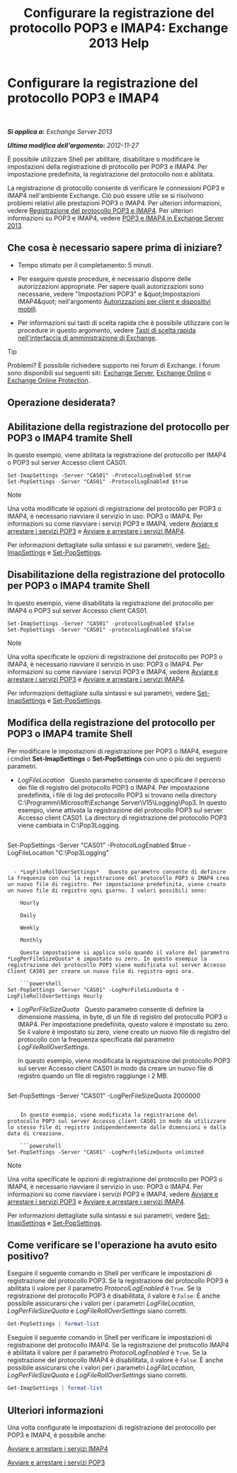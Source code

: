 ﻿---
title: 'Configurare la registrazione del protocollo POP3 e IMAP4: Exchange 2013 Help'
TOCTitle: Configurare la registrazione del protocollo POP3 e IMAP4
ms:assetid: 451b337b-cb6b-4460-8687-be0b19c469bc
ms:mtpsurl: https://technet.microsoft.com/it-it/library/Aa997690(v=EXCHG.150)
ms:contentKeyID: 50555580
ms.date: 05/22/2018
mtps_version: v=EXCHG.150
ms.translationtype: MT
---

# Configurare la registrazione del protocollo POP3 e IMAP4

 

_**Si applica a:** Exchange Server 2013_

_**Ultima modifica dell'argomento:** 2012-11-27_

È possibile utilizzare Shell per abilitare, disabilitare o modificare le impostazioni della registrazione di protocollo per POP3 e IMAP4. Per impostazione predefinita, la registrazione del protocollo non è abilitata.

La registrazione di protocollo consente di verificare le connessioni POP3 e IMAP4 nell'ambiente Exchange. Ciò può essere utile se si risolvono problemi relativi alle prestazioni POP3 o IMAP4. Per ulteriori informazioni, vedere [Registrazione del protocollo POP3 e IMAP4](protocol-logging-for-pop3-and-imap4-exchange-2013-help.md). Per ulteriori informazioni su POP3 e IMAP4, vedere [POP3 e IMAP4 in Exchange Server 2013](pop3-and-imap4-in-exchange-server-2013-exchange-2013-help.md).

## Che cosa è necessario sapere prima di iniziare?

  - Tempo stimato per il completamento: 5 minuti.

  - Per eseguire queste procedure, è necessario disporre delle autorizzazioni appropriate. Per sapere quali autorizzazioni sono necessarie, vedere "Impostazioni POP3" e \&quot;Impostazioni IMAP4\&quot; nell'argomento [Autorizzazioni per client e dispositivi mobili](clients-and-mobile-devices-permissions-exchange-2013-help.md).

  - Per informazioni sui tasti di scelta rapida che è possibile utilizzare con le procedure in questo argomento, vedere [Tasti di scelta rapida nell'interfaccia di amministrazione di Exchange](keyboard-shortcuts-in-the-exchange-admin-center-exchange-online-protection-help.md).


> [!TIP]
> Problemi? È possibile richiedere supporto nei forum di Exchange. I forum sono disponibili sui seguenti siti: <A href="https://go.microsoft.com/fwlink/p/?linkid=60612">Exchange Server</A>, <A href="https://go.microsoft.com/fwlink/p/?linkid=267542">Exchange Online</A> o <A href="https://go.microsoft.com/fwlink/p/?linkid=285351">Exchange Online Protection</A>..



## Operazione desiderata?

## Abilitazione della registrazione del protocollo per POP3 o IMAP4 tramite Shell

In questo esempio, viene abilitata la registrazione del protocollo per IMAP4 o POP3 sul server Accesso client CAS01.

    Set-ImapSettings -Server "CAS01" -ProtocolLogEnabled $true
    Set-PopSettings -Server "CAS01" -ProtocolLogEnabled $true


> [!NOTE]
> Una volta modificate le opzioni di registrazione del protocollo per POP3 o IMAP4, è necessario riavviare il servizio in uso: POP3 o IMAP4. Per informazioni su come riavviare i servizi POP3 e IMAP4, vedere <A href="start-and-stop-the-pop3-services-exchange-2013-help.md">Avviare e arrestare i servizi POP3</A> e <A href="start-and-stop-the-imap4-services-exchange-2013-help.md">Avviare e arrestare i servizi IMAP4</A>.



Per informazioni dettagliate sulla sintassi e sui parametri, vedere [Set-ImapSettings](https://technet.microsoft.com/it-it/library/aa998252\(v=exchg.150\)) e [Set-PopSettings](https://technet.microsoft.com/it-it/library/aa997154\(v=exchg.150\)).

## Disabilitazione della registrazione del protocollo per POP3 o IMAP4 tramite Shell

In questo esempio, viene disabilitata la registrazione del protocollo per IMAP4 o POP3 sul server Accesso client CAS01.

    Set-ImapSettings -Server "CAS01" -protocolLogEnabled $false
    Set-PopSettings -Server "CAS01" -protocolLogEnabled $false


> [!NOTE]
> Una volta specificate le opzioni di registrazione del protocollo per POP3 o IMAP4, è necessario riavviare il servizio in uso: POP3 o IMAP4. Per informazioni su come riavviare i servizi POP3 e IMAP4, vedere <A href="start-and-stop-the-pop3-services-exchange-2013-help.md">Avviare e arrestare i servizi POP3</A> e <A href="start-and-stop-the-imap4-services-exchange-2013-help.md">Avviare e arrestare i servizi IMAP4</A>.



Per informazioni dettagliate sulla sintassi e sui parametri, vedere [Set-ImapSettings](https://technet.microsoft.com/it-it/library/aa998252\(v=exchg.150\)) e [Set-PopSettings](https://technet.microsoft.com/it-it/library/aa997154\(v=exchg.150\)).

## Modifica della registrazione del protocollo per POP3 o IMAP4 tramite Shell

Per modificare le impostazioni di registrazione per POP3 o IMAP4, eseguire i cmdlet **Set-ImapSettings** o **Set-PopSettings** con uno o più dei seguenti parametri.

  - *LogFileLocation*   Questo parametro consente di specificare il percorso dei file di registro del protocollo POP3 o IMAP4. Per impostazione predefinita, i file di log del protocollo POP3 si trovano nella directory C:\\Programmi\\Microsoft\\Exchange Server\\V15\\Logging\\Pop3. In questo esempio, viene attivata la registrazione del protocollo POP3 sul server Accesso client CAS01. La directory di registrazione del protocollo POP3 viene cambiata in C:\\Pop3Logging.
    
    ```powershell
Set-PopSettings -Server "CAS01" -ProtocolLogEnabled $true -LogFileLocation "C:\Pop3Logging"
```

  - *LogFileRollOverSettings*   Questo parametro consente di definire la frequenza con cui la registrazione del protocollo POP3 o IMAP4 crea un nuovo file di registro. Per impostazione predefinita, viene creato un nuovo file di registro ogni giorno. I valori possibili sono:
    
    Hourly
    
    Daily
    
    Weekly
    
    Monthly
    
    Questa impostazione si applica solo quando il valore del parametro *LogPerFileSizeQuota* è impostato su zero. In questo esempio la registrazione del protocollo POP3 viene modificata sul server Accesso Client CAS01 per creare un nuovo file di registro ogni ora.
    
    ```powershell
Set-PopSettings -Server "CAS01" -LogPerFileSizeQuota 0 -LogFileRollOverSettings Hourly
```

  - *LogPerFileSizeQuota*   Questo parametro consente di definire la dimensione massima, in byte, di un file di registro del protocollo POP3 o IMAP4. Per impostazione predefinita, questo valore è impostato su zero. Se il valore è impostato su zero, viene creato un nuovo file di registro del protocollo con la frequenza specificata dal parametro *LogFileRollOverSettings*.
    
    In questo esempio, viene modificata la registrazione del protocollo POP3 sul server Accesso client CAS01 in modo da creare un nuovo file di registro quando un file di registro raggiunge i 2 MB.
    
    ```powershell
Set-PopSettings -Server "CAS01" -LogPerFileSizeQuota 2000000
```
    
    In questo esempio, viene modificata la registrazione del protocollo POP3 sul server Accesso client CAS01 in modo da utilizzare lo stesso file di registro indipendentemente dalle dimensioni e dalla data di creazione.
    
    ```powershell
Set-PopSettings -Server "CAS01" -LogPerFileSizeQuota unlimited
```


> [!NOTE]
> Una volta specificate le opzioni di registrazione del protocollo per POP3 o IMAP4, è necessario riavviare il servizio in uso: POP3 o IMAP4. Per informazioni su come riavviare i servizi POP3 e IMAP4, vedere <A href="start-and-stop-the-pop3-services-exchange-2013-help.md">Avviare e arrestare i servizi POP3</A> e <A href="start-and-stop-the-imap4-services-exchange-2013-help.md">Avviare e arrestare i servizi IMAP4</A>.



Per informazioni dettagliate sulla sintassi e sui parametri, vedere [Set-ImapSettings](https://technet.microsoft.com/it-it/library/aa998252\(v=exchg.150\)) e [Set-PopSettings](https://technet.microsoft.com/it-it/library/aa997154\(v=exchg.150\)).

## Come verificare se l'operazione ha avuto esito positivo?

Eseguire il seguente comando in Shell per verificare le impostazioni di registrazione del protocollo POP3. Se la registrazione del protocollo POP3 è abilitata il valore per il parametro *ProtocolLogEnabled* è `True`. Se la registrazione del protocollo POP3 è disabilitata, il valore è `False`. È anche possibile assicurarsi che i valori per i parametri *LogFileLocation*, *LogPerFileSizeQuota* e *LogFileRollOverSettings* siano corretti.

```powershell
Get-PopSettings | format-list
```

Eseguire il seguente comando in Shell per verificare le impostazioni di registrazione del protocollo IMAP4. Se la registrazione del protocollo IMAP4 è abilitata il valore per il parametro *ProtocolLogEnabled* è `True`. Se la registrazione del protocollo IMAP4 è disabilitata, il valore è `False`. È anche possibile assicurarsi che i valori per i parametri *LogFileLocation*, *LogPerFileSizeQuota* e *LogFileRollOverSettings* siano corretti.

```powershell
Get-ImapSettings | format-list
```

## Ulteriori informazioni

Una volta configurate le impostazioni di registrazione del protocollo per POP3 e IMAP4, è possibile anche:

[Avviare e arrestare i servizi IMAP4](start-and-stop-the-imap4-services-exchange-2013-help.md)

[Avviare e arrestare i servizi POP3](start-and-stop-the-pop3-services-exchange-2013-help.md)

